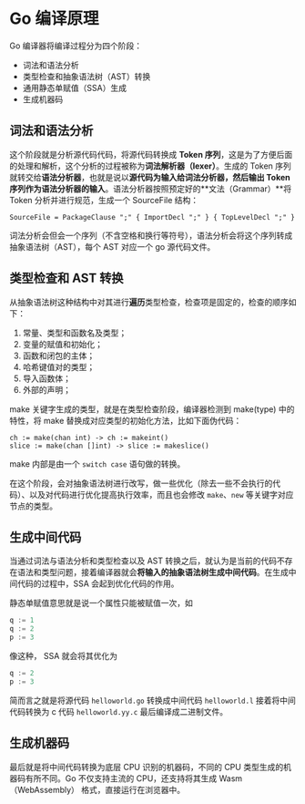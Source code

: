 # Go 编译原理

Go 编译器将编译过程分为四个阶段：

- 词法和语法分析
- 类型检查和抽象语法树（AST）转换
- 通用静态单赋值（SSA）生成
- 生成机器码

## 词法和语法分析

这个阶段就是分析源代码代码，将源代码转换成 **Token 序列**，这是为了方便后面的处理和解析，这个分析的过程被称为**词法解析器（lexer）**。生成的 Token 序列就转交给**语法分析器**，也就是说以**源代码为输入给词法分析器，然后输出 Token 序列作为语法分析器的输入**。语法分析器按照预定好的**文法（Grammar）**将 Token 分析并进行规范，生成一个 SourceFile 结构：

```
SourceFile = PackageClause ";" { ImportDecl ";" } { TopLevelDecl ";" }
```

词法分析会但会一个序列（不含空格和换行等符号），语法分析会将这个序列转成抽象语法树（AST），每个 AST 对应一个 go 源代码文件。

## 类型检查和 AST 转换

从抽象语法树这种结构中对其进行**遍历**类型检查，检查项是固定的，检查的顺序如下：

1. 常量、类型和函数名及类型；
2. 变量的赋值和初始化；
3. 函数和闭包的主体；
4. 哈希键值对的类型；
5. 导入函数体；
6. 外部的声明；

make 关键字生成的类型，就是在类型检查阶段，编译器检测到 make(type) 中的特性，将 make 替换成对应类型的初始化方法，比如下面伪代码：

```
ch := make(chan int) -> ch := makeint()
slice := make(chan []int) -> slice := makeslice()
```

make 内部是由一个 `switch case` 语句做的转换。

在这个阶段，会对抽象语法树进行改写，做一些优化（除去一些不会执行的代码）、以及对代码进行优化提高执行效率，而且也会修改 `make`、`new` 等关键字对应节点的类型。

## 生成中间代码

当通过词法与语法分析和类型检查以及 AST 转换之后，就认为是当前的代码不存在语法和类型问题，接着编译器就会**将输入的抽象语法树生成中间代码**。在生成中间代码的过程中，SSA 会起到优化代码的作用。

静态单赋值意思就是说一个属性只能被赋值一次，如

```go
q := 1
q := 2
p := 3
```

像这种， SSA 就会将其优化为

```go
q := 2
p := 3
```

简而言之就是将源代码 `helloworld.go` 转换成中间代码 `helloworld.l` 接着将中间代码转换为 c 代码 `helloworld.yy.c` 最后编译成二进制文件。

## 生成机器码

最后就是将中间代码转换为底层 CPU 识别的机器码，不同的 CPU 类型生成的机器码有所不同。Go 不仅支持主流的 CPU，还支持将其生成 Wasm（WebAssembly） 格式，直接运行在浏览器中。